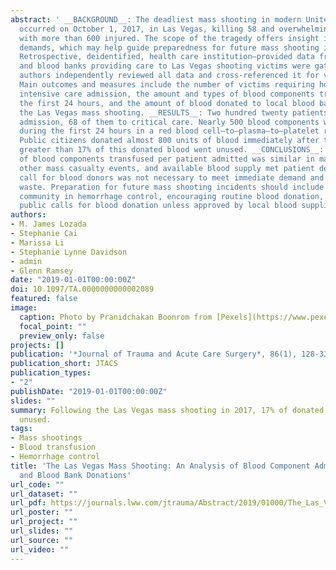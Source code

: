 ```yaml
---
abstract: ' __BACKGROUND__: The deadliest mass shooting in modern United States history
  occurred on October 1, 2017, in Las Vegas, killing 58 and overwhelming hospitals
  with more than 600 injured. The scope of the tragedy offers insight into medical
  demands, which may help guide preparedness for future mass shooting incidents. __METHODS__:
  Retrospective, deidentified, health care institution–provided data from all hospitals
  and blood banks providing care to Las Vegas shooting victims were gathered. Study
  authors independently reviewed all data and cross-referenced it for verification.
  Main outcomes and measures include the number of victims requiring hospital and
  intensive care admission, the amount and types of blood components transfused during
  the first 24 hours, and the amount of blood donated to local blood banks following
  the Las Vegas mass shooting. __RESULTS__: Two hundred twenty patients required hospital
  admission, 68 of them to critical care. Nearly 500 blood components were transfused
  during the first 24 hours in a red blood cell–to–plasma–to–platelet ratio of 1:0.54:0.81.
  Public citizens donated almost 800 units of blood immediately after the shooting;
  greater than 17% of this donated blood went unused. __CONCLUSIONS__: The amount
  of blood components transfused per patient admitted was similar in magnitude to
  other mass casualty events, and available blood supply met patient demand. The public
  call for blood donors was not necessary to meet immediate demand and led to resource
  waste. Preparation for future mass shooting incidents should include training the
  community in hemorrhage control, encouraging routine blood donation, and avoiding
  public calls for blood donation unless approved by local blood suppliers.'
authors:
- M. James Lozada
- Stephanie Cai
- Marissa Li
- Stephanie Lynne Davidson
- admin
- Glenn Ramsey
date: "2019-01-01T00:00:00Z"
doi: 10.1097/TA.0000000000002089
featured: false
image:
  caption: Photo by Pranidchakan Boonrom from [Pexels](https://www.pexels.com/photo/person-getting-his-blood-check-1350560/)
  focal_point: ""
  preview_only: false
projects: []
publication: '*Journal of Trauma and Acute Care Surgery*, 86(1), 128-33'
publication_short: JTACS
publication_types:
- "2"
publishDate: "2019-01-01T00:00:00Z"
slides: ""
summary: Following the Las Vegas mass shooting in 2017, 17% of donated blood went
  unused.
tags:
- Mass shootings
- Blood transfusion
- Hemorrhage control
title: 'The Las Vegas Mass Shooting: An Analysis of Blood Component Administration
  and Blood Bank Donations'
url_code: ""
url_dataset: ""
url_pdf: https://journals.lww.com/jtrauma/Abstract/2019/01000/The_Las_Vegas_mass_shooting__An_analysis_of_blood.18.aspx
url_poster: ""
url_project: ""
url_slides: ""
url_source: ""
url_video: ""
---
```


